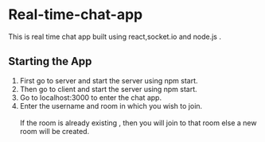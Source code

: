 # Real-time-chat-app

This is real time chat app built using react,socket.io and node.js .<br>

## Starting the App
1. First go to server and start the server using npm start.
2. Then go to client and start the server using npm start.
3. Go to localhost:3000 to enter the chat app.
4. Enter the username and room in which you wish to join.
<br><br>
If the room is already existing , then you will join to that room else a new room will be created.
